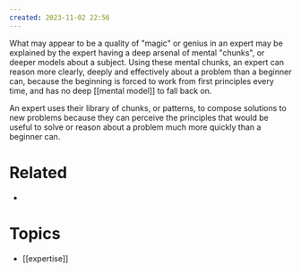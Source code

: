 ```yaml
---
created: 2023-11-02 22:56
---
```


What may appear to be a quality of "magic" or genius in an expert may be explained by the expert having a deep arsenal of mental "chunks", or deeper models about a subject.  Using these mental chunks, an expert can reason more clearly, deeply and effectively about a problem than a beginner can, because the beginning is forced to work from first principles every time, and has no deep [[mental model]] to fall back on.

An expert uses their library of chunks, or patterns, to compose solutions to new problems because they can perceive the principles that would be useful to solve or reason about a problem much more quickly than a beginner can.

# Related

- 
# Topics

- [[expertise]]
